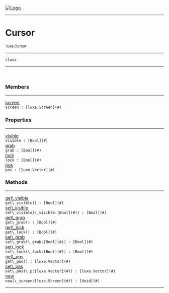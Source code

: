 
[![Logo](../../images/logo.png)](../../api/index.html)

---



<h1>Cursor</h1>
<small>`luxe.Cursor`</small>



---

`class`

---

&nbsp;
&nbsp;



<h3>Members</h3> <hr/><span class="member apipage">
                <a name="screen"><a class="lift" href="#screen">screen</a></a><div class="clear"></div><code class="signature apipage">screen : [luxe.Screen](#)</code><br/></span>
            <span class="small_desc_flat"></span>



<h3>Properties</h3> <hr/><span class="member apipage">
                <a name="visible"><a class="lift" href="#visible">visible</a></a> <div class="clear"></div><code class="signature apipage">visible : [Bool](#)</code><br/></span>
            <span class="small_desc_flat"></span><span class="member apipage">
                <a name="grab"><a class="lift" href="#grab">grab</a></a> <div class="clear"></div><code class="signature apipage">grab : [Bool](#)</code><br/></span>
            <span class="small_desc_flat"></span><span class="member apipage">
                <a name="lock"><a class="lift" href="#lock">lock</a></a> <div class="clear"></div><code class="signature apipage">lock : [Bool](#)</code><br/></span>
            <span class="small_desc_flat"></span><span class="member apipage">
                <a name="pos"><a class="lift" href="#pos">pos</a></a> <div class="clear"></div><code class="signature apipage">pos : [luxe.Vector](#)</code><br/></span>
            <span class="small_desc_flat"></span>



<h3>Methods</h3> <hr/><span class="method apipage">
            <a name="get_visible"><a class="lift" href="#get_visible">get\_visible</a></a> <div class="clear"></div><code class="signature apipage">get\_visible() : [Bool](#)</code><br/><span class="small_desc_flat"></span>
        </span>
    <span class="method apipage">
            <a name="set_visible"><a class="lift" href="#set_visible">set\_visible</a></a> <div class="clear"></div><code class="signature apipage">set\_visible(\_visible:[Bool](#)<span></span>) : [Bool](#)</code><br/><span class="small_desc_flat"></span>
        </span>
    <span class="method apipage">
            <a name="get_grab"><a class="lift" href="#get_grab">get\_grab</a></a> <div class="clear"></div><code class="signature apipage">get\_grab() : [Bool](#)</code><br/><span class="small_desc_flat"></span>
        </span>
    <span class="method apipage">
            <a name="get_lock"><a class="lift" href="#get_lock">get\_lock</a></a> <div class="clear"></div><code class="signature apipage">get\_lock() : [Bool](#)</code><br/><span class="small_desc_flat"></span>
        </span>
    <span class="method apipage">
            <a name="set_grab"><a class="lift" href="#set_grab">set\_grab</a></a> <div class="clear"></div><code class="signature apipage">set\_grab(\_grab:[Bool](#)<span></span>) : [Bool](#)</code><br/><span class="small_desc_flat"></span>
        </span>
    <span class="method apipage">
            <a name="set_lock"><a class="lift" href="#set_lock">set\_lock</a></a> <div class="clear"></div><code class="signature apipage">set\_lock(\_lock:[Bool](#)<span></span>) : [Bool](#)</code><br/><span class="small_desc_flat"></span>
        </span>
    <span class="method apipage">
            <a name="get_pos"><a class="lift" href="#get_pos">get\_pos</a></a> <div class="clear"></div><code class="signature apipage">get\_pos() : [luxe.Vector](#)</code><br/><span class="small_desc_flat"></span>
        </span>
    <span class="method apipage">
            <a name="set_pos"><a class="lift" href="#set_pos">set\_pos</a></a> <div class="clear"></div><code class="signature apipage">set\_pos(\_p:[luxe.Vector](#)<span></span>) : [luxe.Vector](#)</code><br/><span class="small_desc_flat"></span>
        </span>
    <span class="method apipage">
            <a name="new"><a class="lift" href="#new">new</a></a> <div class="clear"></div><code class="signature apipage">new(\_screen:[luxe.Screen](#)<span></span>) : [Void](#)</code><br/><span class="small_desc_flat"></span>
        </span>
    





---

&nbsp;
&nbsp;
&nbsp;
&nbsp;